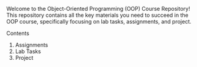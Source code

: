 Welcome to the Object-Oriented Programming (OOP) Course Repository! This repository contains all the key materials you need to succeed in the OOP course, specifically focusing on lab tasks, assignments, and project.

Contents
1. Assignments
2. Lab Tasks
3. Project

